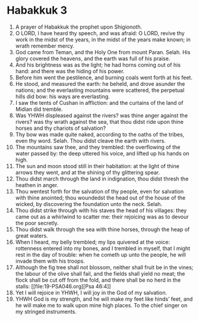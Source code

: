 ﻿# Habakkuk  3
1. A prayer of Habakkuk the prophet upon Shigionoth. 
2. O LORD, I have heard thy speech, and was afraid: O LORD, revive thy work in the midst of the years, in the midst of the years make known; in wrath remember mercy. 
3. God came from Teman, and the Holy One from mount Paran. Selah. His glory covered the heavens, and the earth was full of his praise. 
4. And his brightness was as the light; he had horns coming out of his hand: and there was the hiding of his power. 
5. Before him went the pestilence, and burning coals went forth at his feet. 
6. He stood, and measured the earth: he beheld, and drove asunder the nations; and the everlasting mountains were scattered, the perpetual hills did bow: his ways are everlasting. 
7. I saw the tents of Cushan in affliction: and the curtains of the land of Midian did tremble. 
8. Was YHWH displeased against the rivers? was thine anger against the rivers? was thy wrath against the sea, that thou didst ride upon thine horses and thy chariots of salvation? 
9. Thy bow was made quite naked, according to the oaths of the tribes, even thy word. Selah. Thou didst cleave the earth with rivers. 
10. The mountains saw thee, and they trembled: the overflowing of the water passed by: the deep uttered his voice, and lifted up his hands on high. 
11. The sun and moon stood still in their habitation: at the light of thine arrows they went, and at the shining of thy glittering spear. 
12. Thou didst march through the land in indignation, thou didst thresh the heathen in anger. 
13. Thou wentest forth for the salvation of thy people, even for salvation with thine anointed; thou woundedst the head out of the house of the wicked, by discovering the foundation unto the neck. Selah. 
14. Thou didst strike through with his staves the head of his villages: they came out as a whirlwind to scatter me: their rejoicing was as to devour the poor secretly. 
15. Thou didst walk through the sea with thine horses, through the heap of great waters. 
16. When I heard, my belly trembled; my lips quivered at the voice: rottenness entered into my bones, and I trembled in myself, that I might rest in the day of trouble: when he cometh up unto the people, he will invade them with his troops. 
17.  Although the fig tree shall not blossom, neither shall fruit be in the vines; the labour of the olive shall fail, and the fields shall yield no meat; the flock shall be cut off from the fold, and there shall be no herd in the stalls: [[file:19-PSA046.org][Psa 46:4]] 
18. Yet I will rejoice in YHWH, I will joy in the God of my salvation. 
19. YHWH God is my strength, and he will make my feet like hinds’ feet, and he will make me to walk upon mine high places. To the chief singer on my stringed instruments. 
